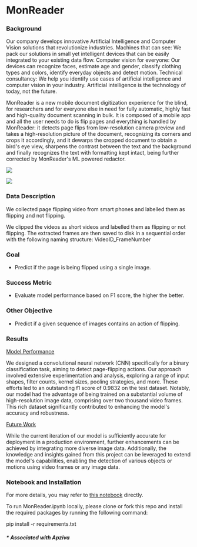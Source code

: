 # MonReader

### <b>Background</b>

Our company develops innovative Artificial Intelligence and Computer Vision solutions that revolutionize industries. Machines that can see: We pack our solutions in small yet intelligent devices that can be easily integrated to your existing data flow. Computer vision for everyone: Our devices can recognize faces, estimate age and gender, classify clothing types and colors, identify everyday objects and detect motion. Technical consultancy: We help you identify use cases of artificial intelligence and computer vision in your industry. Artificial intelligence is the technology of today, not the future.

MonReader is a new mobile document digitization experience for the blind, for researchers and for everyone else in need for fully automatic, highly fast and high-quality document scanning in bulk. It is composed of a mobile app and all the user needs to do is flip pages and everything is handled by MonReader: it detects page flips from low-resolution camera preview and takes a high-resolution picture of the document, recognizing its corners and crops it accordingly, and it dewarps the cropped document to obtain a bird's eye view, sharpens the contrast between the text and the background and finally recognizes the text with formatting kept intact, being further corrected by MonReader's ML powered redactor.

<img src="https://go.apziva.com/static/img/project_10_1.png"><br>

<img src="https://go.apziva.com/static/img/project_10_2.jpg"><br>

### <b>Data Description</b>

We collected page flipping video from smart phones and labelled them as flipping and not flipping.

We clipped the videos as short videos and labelled them as flipping or not flipping. The extracted frames are then saved to disk in a sequential order with the following naming structure: VideoID_FrameNumber

### <b>Goal</b>
- Predict if the page is being flipped using a single image.

### <b> Success Metric</b>
- Evaluate model performance based on F1 score, the higher the better.

### <b>Other Objective</b>
- Predict if a given sequence of images contains an action of flipping.

### <b> Results</b>

<u>Model Performance</u>

We designed a convolutional neural network (CNN) specifically for a binary classification task, aiming to detect page-flipping actions. Our approach involved extensive experimentation and analysis, exploring a range of input shapes, filter counts, kernel sizes, pooling strategies, and more. These efforts led to an outstanding f1 score of 0.9832 on the test dataset. Notably, our model had the advantage of being trained on a substantial volume of high-resolution image data, comprising over two thousand video frames. This rich dataset significantly contributed to enhancing the model's accuracy and robustness.

<u>Future Work</u>

While the current iteration of our model is sufficiently accurate for deployment in a production environment, further enhancements can be achieved by integrating more diverse image data. Additionally, the knowledge and insights gained from this project can be leveraged to extend the model's capabilities, enabling the detection of various objects or motions using video frames or any image data.

### <b>Notebook and Installation</b>

For more details, you may refer to <a href='https://github.com/henryhyunwookim/MonReader/blob/main/MonReader.ipynb'>this notebook</a> directly.

To run MonReader.ipynb locally, please clone or fork this repo and install the required packages by running the following command:

pip install -r requirements.txt

##### <i>* Associated with Apziva</i>
